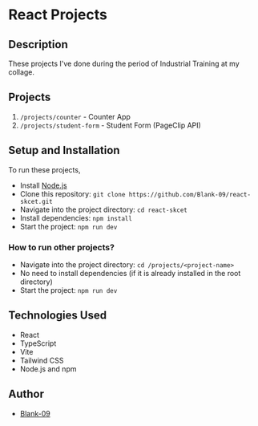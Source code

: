 # React Projects

## Description

These projects I've done during the period of Industrial Training at my collage.

## Projects

1. `/projects/counter` - Counter App
2. `/projects/student-form` - Student Form (PageClip API)

## Setup and Installation

To run these projects,

- Install [Node.js](https://nodejs.org/en/download/)
- Clone this repository: `git clone https://github.com/Blank-09/react-skcet.git`
- Navigate into the project directory: `cd react-skcet`
- Install dependencies: `npm install`
- Start the project: `npm run dev`

### How to run other projects?

- Navigate into the project directory: `cd /projects/<project-name>`
- No need to install dependencies (if it is already installed in the root directory)
- Start the project: `npm run dev`

## Technologies Used

- React
- TypeScript
- Vite
- Tailwind CSS
- Node.js and npm

## Author

- [Blank-09](https://github.com/Blank-09)
